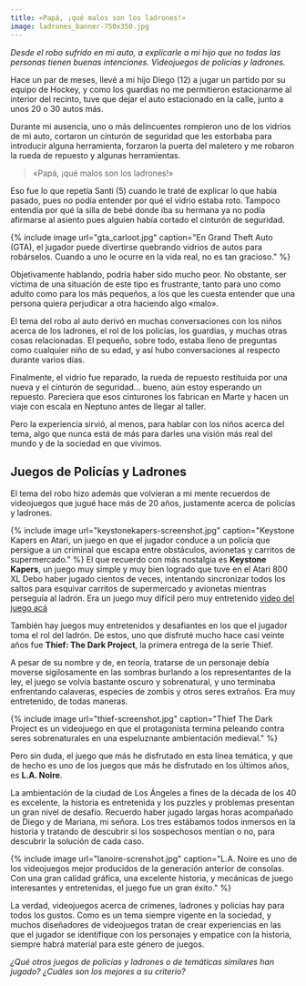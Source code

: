 ```yaml
---
title: «Papá, ¡qué malos son los ladrones!»
image: ladrones_banner-750x350.jpg
---
```


*Desde el robo sufrido en mi auto, a explicarle a mi hijo que no todas las personas tienen buenas intenciones. Videojuegos de policías y ladrones.*

<!--more-->

Hace un par de meses, llevé a mi hijo Diego (12) a jugar un partido por su equipo de Hockey, y como los guardias no me permitieron estacionarme al interior del recinto, tuve que dejar el auto estacionado en la calle, junto a unos 20 o 30 autos más.

Durante mi ausencia, uno o más delincuentes rompieron uno de los vidrios de mi auto, cortaron un cinturón de seguridad que les estorbaba para introducir alguna herramienta, forzaron la puerta del maletero y me robaron la rueda de repuesto y algunas herramientas.

> «Papá, ¡qué malos son los ladrones!»

Eso fue lo que repetía Santi (5) cuando le traté de explicar lo que había pasado, pues no podía entender por qué el vidrio estaba roto. Tampoco entendía por qué la silla de bebé donde iba su hermana ya no podía afirmarse al asiento pues alguien había cortado el cinturón de seguridad.

{% include image url="gta_carloot.jpg" caption="En Grand Theft Auto (GTA), el jugador puede divertirse quebrando vidrios de autos para robárselos. Cuando a uno le ocurre en la vida real, no es tan gracioso." %}

Objetivamente hablando, podría haber sido mucho peor. No obstante, ser víctima de una situación de este tipo es frustrante, tanto para uno como adulto como para los más pequeños, a los que les cuesta entender que una persona quiera perjudicar a otra haciendo algo «malo».

El tema del robo al auto derivó en muchas conversaciones con los niños acerca de los ladrones, el rol de los policías, los guardias, y muchas otras cosas relacionadas. El pequeño, sobre todo, estaba lleno de preguntas como cualquier niño de su edad, y así hubo conversaciones al respecto durante varios días.

Finalmente, el vidrio fue reparado, la rueda de repuesto restituida por una nueva y el cinturón de seguridad… bueno, aún estoy esperando un repuesto. Pareciera que esos cinturones los fabrican en Marte y hacen un viaje con escala en Neptuno antes de llegar al taller.

Pero la experiencia sirvió, al menos, para hablar con los niños acerca del tema, algo que nunca está de más para darles una visión más real del mundo y de la sociedad en que vivimos.

## Juegos de Policías y Ladrones

El tema del robo hizo además que volvieran a mi mente recuerdos de videojuegos que jugué hace más de 20 años, justamente acerca de policías y ladrones.

{% include image url="keystonekapers-screenshot.jpg" caption="Keystone Kapers en Atari, un juego en que el jugador conduce a un policía que persigue a un criminal que escapa entre obstáculos, avionetas y carritos de supermercado." %} El que recuerdo con más nostalgia es **Keystone Kapers**, un juego muy simple y muy bien logrado que tuve en el Atari 800 XL Debo haber jugado cientos de veces, intentando sincronizar todos los saltos para esquivar carritos de supermercado y avionetas mientras perseguía al ladrón. Era un juego muy difícil pero muy entretenido [video del juego acá](https://www.youtube.com/watch?v=wZTn8z76zWY)

También hay juegos muy entretenidos y desafiantes en los que el jugador toma el rol del ladrón. De estos, uno que disfruté mucho hace casi veinte años fue **Thief: The Dark Project**, la primera entrega de la serie Thief.

A pesar de su nombre y de, en teoría, tratarse de un personaje debía moverse sigilosamente en las sombras burlando a los representantes de la ley, el juego se volvía bastante oscuro y sobrenatural, y uno terminaba enfrentando calaveras, especies de zombis y otros seres extraños. Era muy entretenido, de todas maneras.

{% include image url="thief-screenshot.jpg" caption="Thief The Dark Project es un videojuego en que el protagonista termina peleando contra seres sobrenaturales en una espeluznante ambientación medieval." %}

Pero sin duda, el juego que más he disfrutado en esta línea temática, y que de hecho es uno de los juegos que más he disfrutado en los últimos años, es **L.A. Noire**.

La ambientación de la ciudad de Los Ángeles a fines de la década de los 40 es excelente, la historia es entretenida y los puzzles y problemas presentan un gran nivel de desafío. Recuerdo haber jugado largas horas acompañado de Diego y de Mariana, mi señora. Los tres estábamos todos inmersos en la historia y tratando de descubrir si los sospechosos mentían o no, para descubrir la solución de cada caso.

{% include image url="lanoire-screnshot.jpg" caption="L.A. Noire es uno de los videojuegos mejor producidos de la generación anterior de consolas. Con una gran calidad gráfica, una excelente historia, y mecánicas de juego interesantes y entretenidas, el juego fue un gran éxito." %}

La verdad, videojuegos acerca de crímenes, ladrones y policías hay para todos los gustos. Como es un tema siempre vigente en la sociedad, y muchos diseñadores de videojuegos tratan de crear experiencias en las que el jugador se identifique con los personajes y empatice con la historia, siempre habrá material para este género de juegos.

*¿Qué otros juegos de policías y ladrones o de temáticas similares han jugado? ¿Cuáles son los mejores a su criterio?*
